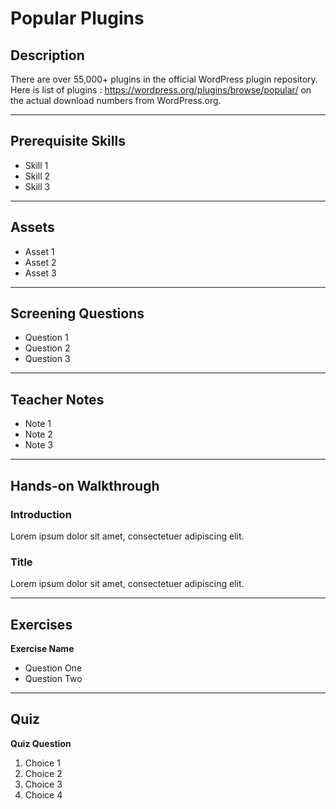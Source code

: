 # Popular Plugins

## Description

There are over 55,000+ plugins in the official WordPress plugin repository. 
Here is list of plugins : https://wordpress.org/plugins/browse/popular/ on the actual download numbers from WordPress.org. 

* * *

## Prerequisite Skills

*   Skill 1
*   Skill 2
*   Skill 3

* * *

## Assets

*   Asset 1
*   Asset 2
*   Asset 3

* * *

## Screening Questions

*   Question 1
*   Question 2
*   Question 3

* * *

## Teacher Notes

*   Note 1
*   Note 2
*   Note 3

* * *

## Hands-on Walkthrough

### Introduction

Lorem ipsum dolor sit amet, consectetuer adipiscing elit.

### Title

Lorem ipsum dolor sit amet, consectetuer adipiscing elit.

* * *

## Exercises

**Exercise Name**

*   Question One
*   Question Two

* * *

## Quiz

**Quiz Question**

1.  Choice 1
2.  Choice 2
3.  Choice 3
4.  Choice 4
